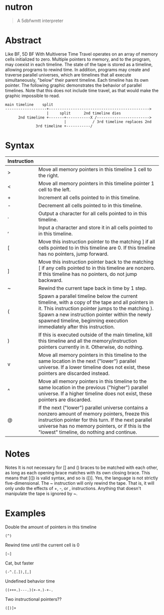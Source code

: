 # nutron
> A 5dbfwmtt interpreter

# Abstract
Like BF, 5D BF With Multiverse Time Travel operates on an array of memory cells initialized to zero. Multiple pointers to memory, and to the program, may coexist in each timeline. The state of the tape is stored as a timeline, allowing programs to rewind time. In addition, programs may create and traverse parallel universes, which are timelines that all execute simultaneously, "below" their parent timeline. Each timeline has its own pointer.
The following graphic demonstrates the behavior of parallel timelines. Note that this does not include time travel, as that would make the graphic impossible to read.

```
main timeline    split
-------------------+---------------------------------------------->
                   |     split      2nd timeline dies
      2nd timeline +-------+-----------X /------------------------>
                           |            / 3rd timeline replaces 2nd
              3rd timeline +-----------/
```

# Syntax
| Instruction |                                        |
|-------------|----------------------------------------|
| >           | Move all memory pointers in this timeline 1 cell to the right. |
| <           | Move all memory pointers in this timeline pointer 1 cell to the left. |
| +           | Increment all cells pointed to in this timeline. |
| -           | Decrement all cells pointed to in this timeline. |
| .           | Output a character for all cells pointed to in this timeline. |
| ,           | Input a character and store it in all cells pointed to in this timeline. |
| [           | Move this instruction pointer to the matching ] if all cells pointed to in this timeline are 0. If this timeline has no pointers, jump forward. |
| ]           | Move this instruction pointer back to the matching [ if any cells pointed to in this timeline are nonzero. If this timeline has no pointers, do not jump backward. | 
| ~           | Rewind the current tape back in time by 1 step. |
| (           | Spawn a parallel timeline below the current timeline, with a copy of the tape and all pointers in it. This instruction pointer jumps to the matching ). Spawn a new instruction pointer within the newly spawned timeline, beginning execution immediately after this instruction. |
| )           | If this is executed outside of the main timeline, kill this timeline and all the memory/instruction pointers currently in it. Otherwise, do nothing. |
| v           | Move all memory pointers in this timeline to the same location in the next ("lower") parallel universe. If a lower timeline does not exist, these pointers are discarded instead. |
| ^           | Move all memory pointers in this timeline to the same location in the previous ("higher") parallel universe. If a higher timeline does not exist, these pointers are discarded. |
| @           | If the next ("lower") parallel universe contains a nonzero amount of memory pointers, freeze this instruction pointer for this turn. If the next parallel universe has no memory pointers, or if this is the "lowest" timeline, do nothing and continue.

# Notes
Notes
It is not necessary for [] and () braces to be matched with each other, as long as each opening brace matches with its own closing brace. This means that [(]) is valid syntax, and so is ([)].
Yes, the language is not strictly five-dimensional.
The ~ instruction will only rewind the tape. That is, it will only undo the effects of +, -, or , instructions. Anything that doesn't manipulate the tape is ignored by ~.

# Examples
Double the amount of pointers in this timeline
```
(^)
```

Rewind time until the current cell is 0
```
[~]
```

Cat, but faster
```
(-^.[.]),[,]
```

Undefined behavior time
```
((+++.)---.)(+-+.)-+-.
```

Two instructional pointers??
```
([)]+
```

